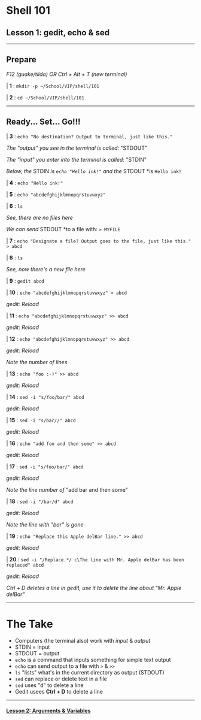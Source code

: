 # Shell 101
## Lesson 1: gedit, echo & sed

___

## Prepare

*F12 (guake/tilda) OR Ctrl + Alt + T (new terminal)*

| **1** : `mkdir -p ~/School/VIP/shell/101`

| **2** : `cd ~/School/VIP/shell/101`

___

## Ready... Set... Go!!!

| **3** : `echo "No destination? Output to terminal, just like this."`

*The "output" you see in the terminal is called:* "STDOUT"

*The "input" you enter into the terminal is called:* "STDIN"

*Below, the* STDIN *is `echo "Hello ink!"` and the* STDOUT *is `Hello ink!`

| **4** : `echo "Hello ink!"`

| **5** : `echo "abcdefghijklmnopqrstuvwxyz"`

| **6** : `ls`

*See, there are no files here*

*We can send* STDOUT *to a file with: `> MYFILE`

| **7** : `echo "Designate a file? Output goes to the file, just like this." > abcd`

| **8** : `ls`

*See, now there's a new file here*

| **9** : `gedit abcd`

| **10** : `echo "abcdefghijklmnopqrstuvwxyz" > abcd`

*gedit: Reload*

| **11** : `echo "abcdefghijklmnopqrstuvwxyz" >> abcd`

*gedit: Reload*

| **12** : `echo "abcdefghijklmnopqrstuvwxyz" >> abcd`

*gedit: Reload*

*Note the number of lines*

| **13** : `echo "foo :-)" >> abcd`

*gedit: Reload*

| **14** : `sed -i "s/foo/bar/" abcd`

*gedit: Reload*

| **15** : `sed -i "s/bar//" abcd`

*gedit: Reload*

| **16** : `echo "add foo and then some" >> abcd`

*gedit: Reload*

| **17** : `sed -i "s/foo/bar/" abcd`

*gedit: Reload*

*Note the line number of* "add bar and then some"

| **18** : `sed -i "/bar/d" abcd`

*gedit: Reload*

*Note the line with "bar" is gone*

| **19** : `echo "Replace this Apple delBar line." >> abcd`

*gedit: Reload*

| **20** : `sed -i "/Replace.*/ c\The line with Mr. Apple delBar has been replaced" abcd`

*gedit: Reload*

*Ctrl + D deletes a line in gedit, use it to delete the line about "Mr. Apple delBar"*

___

# The Take

- Computers (the terminal also) work with *input* & *output*
- STDIN = input
- STDOUT = output
- `echo` is a command that inputs something for simple text output
- `echo` can send output to a file with `>` & `>>`
- `ls` "lists" what's in the current directory as output (STDOUT)
- `sed` can replace or delete text in a file
- `sed` uses "d" to delete a line
- Gedit usees **Ctrl + D** to delete a line

___

#### [Lesson 2: Arguments & Variables](https://github.com/inkVerb/vip/blob/master/101-shell/Lesson-02.md)
